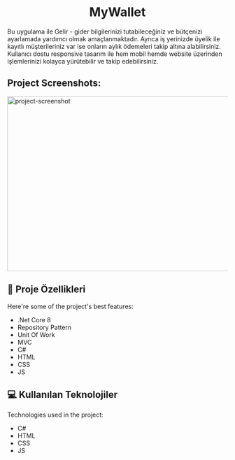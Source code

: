 <h1 align="center" id="title">MyWallet</h1>

<p id="description">Bu uygulama ile Gelir - gider bilgilerinizi tutabileceğiniz ve bütçenizi ayarlamada yardımcı olmak amaçlanmaktadır. Ayrıca iş yerinizde üyelik ile kayıtlı müşterileriniz var ise onların aylık ödemeleri takip altına alabilirsiniz. Kullanıcı dostu responsive tasarım ile hem mobil hemde website üzerinden işlemlerinizi kolayca yürütebilir ve takip edebilirsiniz.</p>

<h2>Project Screenshots:</h2>

<img src="https://r.resimlink.com/OT3WzU-.png" alt="project-screenshot" width="750" height="400/">

  
  
<h2>🧐 Proje Özellikleri</h2>

Here're some of the project's best features:

*   .Net Core 8
*   Repository Pattern
*   Unit Of Work
*   MVC
*   C#
*   HTML
*   CSS
*   JS

  
<h2>💻 Kullanılan Teknolojiler</h2>

Technologies used in the project:

*   C#
*   HTML
*   CSS
*   JS
